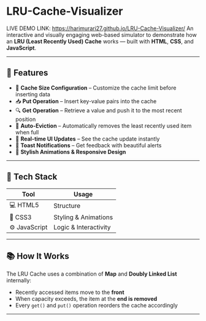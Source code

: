 # LRU-Cache-Visualizer
LIVE DEMO LINK: https://harimurari27.github.io/LRU-Cache-Visualizer/
An interactive and visually engaging web-based simulator to demonstrate how an **LRU (Least Recently Used) Cache** works — built with **HTML**, **CSS**, and **JavaScript**.

---

## 🚀 Features

- 🔢 **Cache Size Configuration** – Customize the cache limit before inserting data
- 📥 **Put Operation** – Insert key-value pairs into the cache
- 🔍 **Get Operation** – Retrieve a value and push it to the most recent position
- 🔁 **Auto-Eviction** – Automatically removes the least recently used item when full
- 🎨 **Real-time UI Updates** – See the cache update instantly
- 🔔 **Toast Notifications** – Get feedback with beautiful alerts
- 🌈 **Stylish Animations & Responsive Design**

---

## 🧰 Tech Stack

| Tool        | Usage              |
|-------------|--------------------|
| 💻 HTML5     | Structure           |
| 🎨 CSS3      | Styling & Animations |
| ⚙️ JavaScript | Logic & Interactivity |

---

## 📚 How It Works

The LRU Cache uses a combination of **Map** and **Doubly Linked List** internally:

- Recently accessed items move to the **front**
- When capacity exceeds, the item at the **end is removed**
- Every `get()` and `put()` operation reorders the cache accordingly

---
